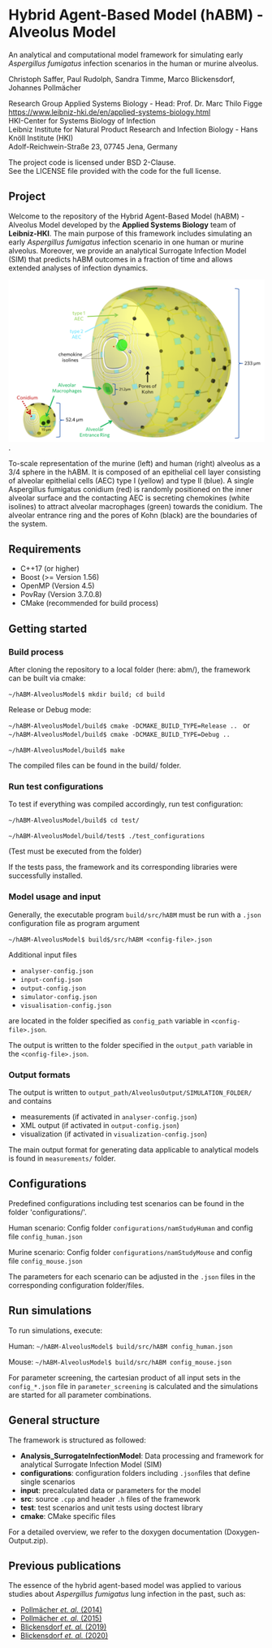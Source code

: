 # Hybrid Agent-Based Model (hABM) - Alveolus Model

An analytical and computational model framework for simulating early *Aspergillus fumigatus* infection scenarios in the human or murine alveolus.

Christoph Saffer, Paul Rudolph, Sandra Timme, Marco Blickensdorf, Johannes Pollmächer

Research Group Applied Systems Biology - Head: Prof. Dr. Marc Thilo Figge\
https://www.leibniz-hki.de/en/applied-systems-biology.html \
HKI-Center for Systems Biology of Infection\
Leibniz Institute for Natural Product Research and Infection Biology - Hans Knöll Institute (HKI)\
Adolf-Reichwein-Straße 23, 07745 Jena, Germany

The project code is licensed under BSD 2-Clause.\
See the LICENSE file provided with the code for the full license.

## Project

Welcome to the repository of the Hybrid Agent-Based Model (hABM) - Alveolus Model developed by the **Applied Systems Biology** team of **Leibniz-HKI**.
The main purpose of this framework includes simulating an early *Aspergillus fumigatus* infection scenario in one human or murine alveolus. Moreover, we provide an analytical Surrogate Infection Model (SIM) that predicts hABM outcomes in a fraction of time and allows extended analyses of infection dynamics.

![](alveolusImage.png "To-scale representation of one murine (left) and human (right) Alveolus").

To-scale representation of the murine (left) and human (right) alveolus as a 3/4
sphere in the hABM. It is composed of an epithelial cell layer consisting of alveolar epithelial
cells (AEC) type I (yellow) and type II (blue). A single Aspergillus fumigatus conidium (red) is
randomly positioned on the inner alveolar surface and the contacting AEC is secreting
chemokines (white isolines) to attract alveolar macrophages (green) towards the conidium.
The alveolar entrance ring and the pores of Kohn (black) are the boundaries of the system.

## Requirements
- C++17 (or higher)
- Boost (>= Version 1.56)
- OpenMP (Version 4.5)
- PovRay (Version 3.7.0.8)
- CMake (recommended for build process)

## Getting started
### Build process

After cloning the repository to a local folder (here: abm/), the framework can be built via cmake:

`~/hABM-AlveolusModel$ mkdir build; cd build`

Release or Debug mode: 

`~/hABM-AlveolusModel/build$ cmake -DCMAKE_BUILD_TYPE=Release .. `
or `~/hABM-AlveolusModel/build$ cmake -DCMAKE_BUILD_TYPE=Debug .. `

`~/hABM-AlveolusModel/build$ make `

The compiled files can be found in the build/ folder.

### Run test configurations

To test if everything was compiled accordingly, run test configuration:

`~/hABM-AlveolusModel/build$ cd test/`

`~/hABM-AlveolusModel/build/test$ ./test_configurations`

(Test must be executed from the folder)

If the tests pass, the framework and its corresponding libraries were successfully installed.

### Model usage and input

Generally, the executable program `build/src/hABM` must be run with a `.json` configuration file as program argument

`~/hABM-AlveolusModel$ build$/src/hABM <config-file>.json` 

Additional input files 
- `analyser-config.json`
- `input-config.json`
- `output-config.json`
- `simulator-config.json`
- `visualisation-config.json`

are located in the folder specified as `config_path` variable in `<config-file>.json`.

The output is written to the folder specified in the `output_path` variable in the `<config-file>.json`. 

### Output formats

The output is written to `output_path/AlveolusOutput/SIMULATION_FOLDER/` and contains
- measurements (if activated in `analyser-config.json`)
- XML output (if activated in `output-config.json`)
- visualization (if activated in `visualization-config.json`)

The main output format for generating data applicable to analytical models is found in `measurements/` folder.

## Configurations

Predefined configurations including test scenarios can be found in the folder 'configurations/'. 

Human scenario: Config folder `configurations/namStudyHuman` and config file `config_human.json`
  
Murine scenario: Config folder `configurations/namStudyMouse` and config file `config_mouse.json` 

The parameters for each scenario can be adjusted in the `.json` files in the corresponding configuration folder/files.

## Run simulations 

To run simulations, execute:

Human: `~/hABM-AlveolusModel$ build/src/hABM config_human.json`

Mouse: `~/hABM-AlveolusModel$ build/src/hABM config_mouse.json`

For parameter screening, the cartesian product of all input sets in the `config_*.json` file in `parameter_screening` is calculated and the simulations are started for all parameter combinations.

## General structure
The framework is structured as followed:

- **Analysis_SurrogateInfectionModel**: Data processing and framework for analytical Surrogate Infection Model (SIM)
- **configurations**: configuration folders including `.json`files that define single scenarios
- **input**: precalculated data or parameters for the model
- **src**: source `.cpp` and header `.h` files of the framework
- **test**: test scenarios and unit tests using doctest library
- **cmake**: CMake specific files

For a detailed overview, we refer to the doxygen documentation (Doxygen-Output.zip).

## Previous publications

The essence of the hybrid agent-based model was applied to various studies about *Aspergillus fumigatus* lung infection in the past, such as:
- [Pollmächer *et. al.* (2014)](https://journals.plos.org/plosone/article?id=10.1371/journal.pone.0111630)
- [Pollmächer *et. al.* (2015)](https://www.frontiersin.org/articles/10.3389/fmicb.2015.00503/)
- [Blickensdorf *et. al.* (2019)](https://www.frontiersin.org/articles/10.3389/fimmu.2019.00142/)
- [Blickensdorf *et. al.* (2020)](https://www.frontiersin.org/articles/10.3389/fmicb.2020.01951/)
